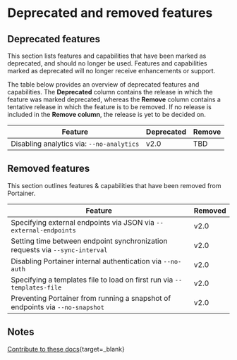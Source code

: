 # Deprecated and removed features

## Deprecated features

This section lists features and capabilities that have been marked as deprecated, and should no longer be used. Features and capabilities marked as deprecated will no longer receive enhancements or support.

The table below provides an overview of deprecated features and capabilities. The <b>Deprecated</b> column contains the release in which the feature was marked deprecated, whereas the <b>Remove</b> column contains a tentative release in which the feature is to be removed. If no release is included in the <b>Remove column</b>, the release is yet to be decided on.

| Feature | Deprecated | Remove |
|---------|------------|--------|
| Disabling analytics via: <code>--no-analytics</code> | v2.0 | TBD |

## Removed features

This section outlines features & capabilities that have been removed from Portainer.

| Feature | Removed |
|---------|---------|
| Specifying external endpoints via JSON via <code>--external-endpoints</code> | v2.0 |
| Setting time between endpoint synchronization requests via <code>--sync-interval</code> | v2.0 |
| Disabling Portainer internal authentication via <code>--no-auth</code> | v2.0 |
| Specifying a templates file to load on first run via <code>--templates-file</code> | v2.0 |
| Preventing Portainer from running a snapshot of endpoints via <code>--no-snapshot</code> | v2.0 |

## Notes

[Contribute to these docs](https://github.com/portainer/portainer-docs/blob/master/contributing.md){target=_blank}
